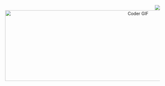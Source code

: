 <!-- Visitors show banner -->
<img align="right" src="https://visitor-badge.laobi.icu/badge?page_id=TayabGhafor.Web-Development" />
<br/>
<!-- Banner -->
<div align="center">
<img alt="Coder GIF" src="https://i.gifer.com/5xDL.gif" height="230" width="850px" />
</div>

